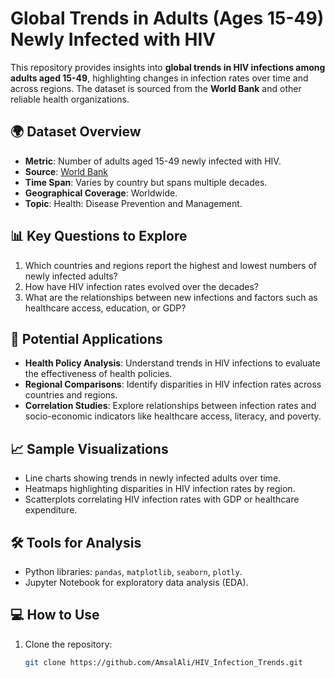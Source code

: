 # Global Trends in Adults (Ages 15-49) Newly Infected with HIV

This repository provides insights into **global trends in HIV infections among adults aged 15-49**, highlighting changes in infection rates over time and across regions. The dataset is sourced from the **World Bank** and other reliable health organizations.

## 🌍 Dataset Overview
- **Metric**: Number of adults aged 15-49 newly infected with HIV.
- **Source**: [World Bank](https://data.worldbank.org/)
- **Time Span**: Varies by country but spans multiple decades.
- **Geographical Coverage**: Worldwide.
- **Topic**: Health: Disease Prevention and Management.

## 📊 Key Questions to Explore
1. Which countries and regions report the highest and lowest numbers of newly infected adults?
2. How have HIV infection rates evolved over the decades?
3. What are the relationships between new infections and factors such as healthcare access, education, or GDP?

## 🚀 Potential Applications
- **Health Policy Analysis**: Understand trends in HIV infections to evaluate the effectiveness of health policies.
- **Regional Comparisons**: Identify disparities in HIV infection rates across countries and regions.
- **Correlation Studies**: Explore relationships between infection rates and socio-economic indicators like healthcare access, literacy, and poverty.

## 📈 Sample Visualizations
- Line charts showing trends in newly infected adults over time.
- Heatmaps highlighting disparities in HIV infection rates by region.
- Scatterplots correlating HIV infection rates with GDP or healthcare expenditure.

## 🛠️ Tools for Analysis
- Python libraries: `pandas`, `matplotlib`, `seaborn`, `plotly`.
- Jupyter Notebook for exploratory data analysis (EDA).

## 💻 How to Use
1. Clone the repository:
   ```bash
   git clone https://github.com/AmsalAli/HIV_Infection_Trends.git
